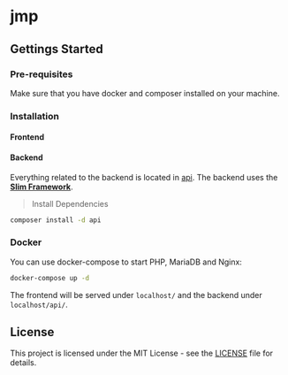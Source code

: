 # jmp

## Gettings Started

### Pre-requisites

Make sure that you have docker and composer installed on your machine.

### Installation

#### Frontend

#### Backend

Everything related to the backend is located in [api](api). The backend uses the **[Slim Framework](https://www.slimframework.com/)**.
> Install Dependencies
```bash
composer install -d api
```

### Docker

You can use docker-compose to start PHP, MariaDB and Nginx:

```bash
docker-compose up -d
```

The frontend will be served under `localhost/` and the backend under `localhost/api/`.

## License

This project is licensed under the MIT License - see the [LICENSE](LICENSE) file for details.